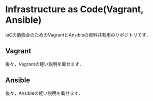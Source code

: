 # Infrastructure as Code(Vagrant, Ansible)

IaCの勉強会のためのVagrantとAnsibleの資料共有用のリポジトリです．

## Vagrant

後々，Vagrantの軽い説明を載せます．

## Ansible

後々，Ansibleの軽い説明を載せます．
